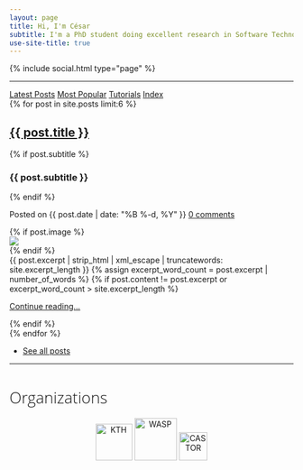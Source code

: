 ```yaml
---
layout: page
title: Hi, I'm César
subtitle: I'm a PhD student doing excellent research in Software Technology for the benefit of the Swedish industry
use-site-title: true
---
```


{% include social.html type="page" %}

---

<div class="list-filters">
  <a href="/" class="list-filter filter-selected">Latest Posts</a>
  <a href="/popular" class="list-filter">Most Popular</a>
  <a href="/tutorials" class="list-filter">Tutorials</a>
  <a href="/tags" class="list-filter">Index</a>
</div>

<div class="posts-list">
  {% for post in site.posts limit:6 %}
  <article class="post-preview-home">
  <article class="text-left" >
    <span class="text-left">  
        <a href="{{ post.url | prepend: site.baseurl }}" class="post-title-main">
          <h2 class="post-title-main">{{ post.title }}</h2>
        </a>
               {% if post.subtitle %}
               <h3 class="post-subtitle">
                 {{ post.subtitle }}
               </h3>
               {% endif %}
            <p class="post-meta-index">
              Posted on {{ post.date | date: "%B %-d, %Y" }}
              <span id="comments-count">
                 <i class="fas fa-comments"></i>
                 <a href="https://www.cesarsotovalero.net{{post.url}}#disqus_thread">0 comments</a>
              </span>
            </p>
    </span>
        <div class="post-entry-container">
        {% if post.image %}
              <div class="post-image" style="height: auto; width: auto;">
                <a href="{{ post.url | prepend: site.baseurl }}">
                  <img src="{{ post.image }}">
                </a>
              </div>
              {% endif %}
          <div class="post-entry">
            {{ post.excerpt | strip_html | xml_escape | truncatewords: site.excerpt_length }} {% assign excerpt_word_count = post.excerpt
            | number_of_words %} {% if post.content != post.excerpt or excerpt_word_count > site.excerpt_length %}
            <p class="post-read-more-block">
              <a href="{{ post.url | prepend: site.baseurl }}" class="post-read-more">Continue reading...</a>
            </p>
            {% endif %}
          </div>
        </div>
  </article>
  </article>
  {% endfor %}

<br>
<ul class="pager main-pager see-all">
  <li>
    <a class="text-right" href="{{site.baseurl}}/blog">See all posts </a>
  </li>
</ul>

</div>

---

<h1 class="text-center" style="font-family: 'Open Sans'; font-weight: lighter">Organizations </h1>

<p align="center">
<a href="https://www.kth.se"><img class="" title="KTH" src="https://cf.jare.io/?u=https://www.cesarsotovalero.net/img/logos/kth_logo.png" alt="KTH" height="65"></a>
<a href="http://wasp-sweden.org"><img class="" title="WASP" src="https://cf.jare.io/?u=https://www.cesarsotovalero.net/img/logos/wasp_logo.png" alt="WASP" height="75"></a>
<a href="https://www.castor.kth.se"><img class="" title="CASTOR" src="https://cf.jare.io/?u=https://www.cesarsotovalero.net/img/logos/castor_logo.png" alt="CASTOR" height="50"> </a>
</p>
